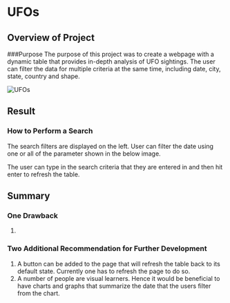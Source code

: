 # UFOs
## Overview of Project
###Purpose
The purpose of this project was to create a webpage with a dynamic table that provides in-depth analysis of UFO sightings. The user can filter the data for multiple criteria at the same time, including date, city, state, country and shape.

![UFOs](https://github.com/shayanafzal/UFOs/blob/03fd7aff624e7bd6062dadcf87aaa4bf064dd929/static/images/webpage.png)

## Result
### How to Perform a Search
The search filters are displayed on the left. User can filter the date using one or all of the parameter shown in the below image. 

The user can type in the search criteria that they are entered in and then hit enter to refresh the table.

## Summary
### One Drawback
1.	

### Two Additional Recommendation for Further Development
1.	A button can be added to the page that will refresh the table back to its default state. Currently one has to refresh the page to do so.
2.	A number of people are visual learners. Hence it would be beneficial to have charts and graphs that summarize the date that the users filter from the chart. 

